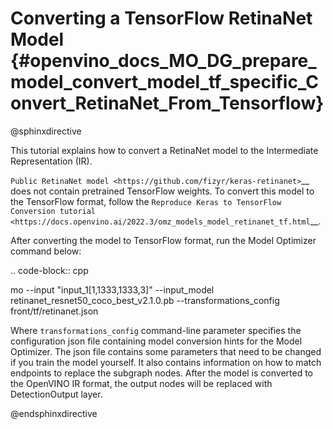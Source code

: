 # Converting a TensorFlow RetinaNet Model {#openvino_docs_MO_DG_prepare_model_convert_model_tf_specific_Convert_RetinaNet_From_Tensorflow}

@sphinxdirective

This tutorial explains how to convert a RetinaNet model to the Intermediate Representation (IR).

`Public RetinaNet model <https://github.com/fizyr/keras-retinanet>`__ does not contain pretrained TensorFlow weights.
To convert this model to the TensorFlow format, follow the `Reproduce Keras to TensorFlow Conversion tutorial <https://docs.openvino.ai/2022.3/omz_models_model_retinanet_tf.html`__.

After converting the model to TensorFlow format, run the Model Optimizer command below:

.. code-block:: cpp

   mo --input "input_1[1,1333,1333,3]" --input_model retinanet_resnet50_coco_best_v2.1.0.pb --transformations_config front/tf/retinanet.json


Where ``transformations_config`` command-line parameter specifies the configuration json file containing model conversion hints for the Model Optimizer.
The json file contains some parameters that need to be changed if you train the model yourself. It also contains information on how to match endpoints
to replace the subgraph nodes. After the model is converted to the OpenVINO IR format, the output nodes will be replaced with DetectionOutput layer.

@endsphinxdirective
